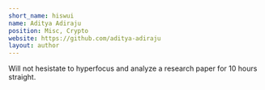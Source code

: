 ```yaml
---
short_name: hiswui
name: Aditya Adiraju
position: Misc, Crypto
website: https://github.com/aditya-adiraju
layout: author
---
```


Will not hesistate to hyperfocus and analyze a research paper for 10 hours straight.
